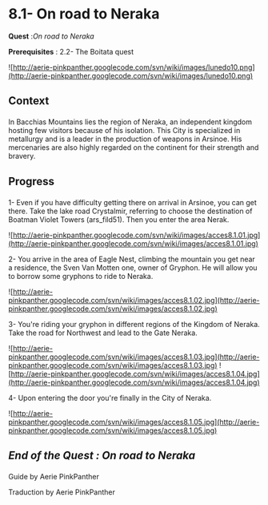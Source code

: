 # 8.1- On road to Neraka #


<p><b>Quest</b> :<em>On road to Neraka</em> </p>
<p><b>Prerequisites</b> : 2.2- The Boitata quest</p>

![http://aerie-pinkpanther.googlecode.com/svn/wiki/images/lunedo10.png](http://aerie-pinkpanther.googlecode.com/svn/wiki/images/lunedo10.png)

## <p><span>Context</span></p> ##

In Bacchias Mountains lies the region of Neraka, an independent kingdom hosting few visitors because of his isolation. This City is specialized in metallurgy and is a leader in the production of weapons in Arsinoe. His mercenaries are also highly regarded on the continent for their strength and bravery.


## <p>Progress</p> ##

1- Even if you have difficulty getting there on arrival in Arsinoe, you can get there. Take the lake road Crystalmir, referring to choose the destination of Boatman Violet Towers (ars\_fild51). Then you enter the area Nerak.


![http://aerie-pinkpanther.googlecode.com/svn/wiki/images/acces8.1.01.jpg](http://aerie-pinkpanther.googlecode.com/svn/wiki/images/acces8.1.01.jpg)


2- You arrive in the area of Eagle Nest, climbing the mountain you get near a residence, the Sven Van Motten one, owner of Gryphon. He will allow you to borrow some gryphons to ride to Neraka.


![http://aerie-pinkpanther.googlecode.com/svn/wiki/images/acces8.1.02.jpg](http://aerie-pinkpanther.googlecode.com/svn/wiki/images/acces8.1.02.jpg)

3- You're riding your gryphon in different regions of the Kingdom of Neraka. Take the road for Northwest and lead to the Gate Neraka.


![http://aerie-pinkpanther.googlecode.com/svn/wiki/images/acces8.1.03.jpg](http://aerie-pinkpanther.googlecode.com/svn/wiki/images/acces8.1.03.jpg)
![http://aerie-pinkpanther.googlecode.com/svn/wiki/images/acces8.1.04.jpg](http://aerie-pinkpanther.googlecode.com/svn/wiki/images/acces8.1.04.jpg)

4- Upon entering the door you're finally in the City of Neraka.


![http://aerie-pinkpanther.googlecode.com/svn/wiki/images/acces8.1.05.jpg](http://aerie-pinkpanther.googlecode.com/svn/wiki/images/acces8.1.05.jpg)


## <p><em>End of the Quest : On road to Neraka</em></h2>
Guide by Aerie PinkPanther

Traduction by Aerie PinkPanther
</p>